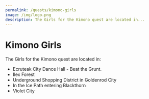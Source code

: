 ```yaml
---
permalink: /quests/kimono-girls
image: /img/logo.png
description: The Girls for the Kimono quest are located in...
---
```


# Kimono Girls

The Girls for the Kimono quest are located in:

* Ecruteak City Dance Hall - Beat the Grunt.
* Ilex Forest
* Underground Shopping District in Goldenrod City
* In the Ice Path entering Blackthorn
* Violet City
